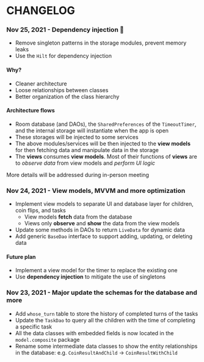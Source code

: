 # CHANGELOG

### Nov 25, 2021 - Dependency injection 💉

- Remove singleton patterns in the storage modules, prevent memory leaks
- Use the `Hilt` for dependency injection

#### Why?
- Cleaner architecture
- Loose relationships between classes
- Better organization of the class hierarchy

#### Architecture flows
- Room database (and DAOs), the `SharedPreferences` of the `TimeoutTimer`, and the internal storage will instantiate when the app is open
- These storages will be injected to some services
- The above modules/services will be then injected to the **view models** for then fetching data and manipulate data in the storage
- The **views** consumes **view models**. Most of their functions of **views** are to *observe data* from view models and *perform UI logic*

More details will be addressed during in-person meeting

### Nov 24, 2021 - View models, MVVM and more optimization

- Implement view models to separate UI and database layer for children, coin flips, and tasks
    - View models **fetch** data from the database
    - Views only **observe** and **show** the data from the view models
- Update some methods in DAOs to return `LiveData` for dynamic data
- Add generic `BaseDao` interface to support adding, updating, or deleting data

#### Future plan  

- Implement a view model for the timer to replace the existing one
- Use **dependency injection** to mitigate the use of singletons

### Nov 23, 2021 - Major update the schemas for the database and more

- Add `whose_turn` table to store the history of completed turns of the tasks
- Update the `TaskDao` to query all the children with the time of completing a specific task
- All the data classes with embedded fields is now located in the `model.composite` package
- Rename some intermediate data classes to show the entity relationships in the database: e.g. `CoinResultAndChild` → `CoinResultWithChild`
